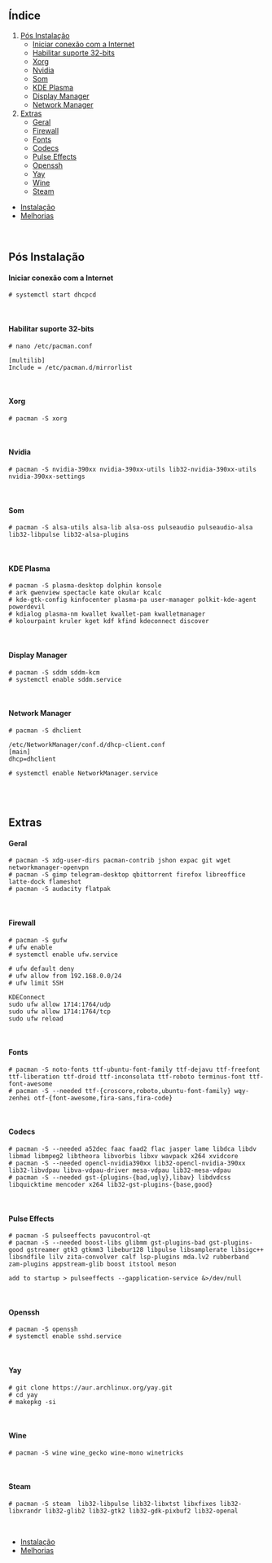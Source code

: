 ## Índice

1. [Pós Instalação](#pós-instalação)
    - [Iniciar conexão com a Internet](#iniciar-conexão-com-a-internet)
    - [Habilitar suporte 32-bits](#habilitar-suporte-32-bits)
    - [Xorg](#xorg)
    - [Nvidia](#nvidia)
    - [Som](#som)
    - [KDE Plasma](#kde-plasma)
    - [Display Manager](#display-manager)
    - [Network Manager](#network-manager)
2. [Extras](#extras)
    - [Geral](#geral)
    - [Firewall](#firewall)
    - [Fonts](#fonts)
    - [Codecs](#codecs)
    - [Pulse Effects](#pulse-effects)
    - [Openssh](#openssh)
    - [Yay](#yay)
    - [Wine](#wine)
    - [Steam](#steam)
    
- [Instalação](https://github.com/dancp/arch-anotations/blob/master/arch-install.md)
- [Melhorias](https://github.com/dancp/arch-annotations/blob/master/tweaks.md)
<br>

## Pós Instalação

#### Iniciar conexão com a Internet

    # systemctl start dhcpcd
<br>

#### Habilitar suporte 32-bits

    # nano /etc/pacman.conf
    
    [multilib]
    Include = /etc/pacman.d/mirrorlist
<br>

#### Xorg

    # pacman -S xorg
<br>

#### Nvidia

    # pacman -S nvidia-390xx nvidia-390xx-utils lib32-nvidia-390xx-utils nvidia-390xx-settings
<br>

#### Som

    # pacman -S alsa-utils alsa-lib alsa-oss pulseaudio pulseaudio-alsa lib32-libpulse lib32-alsa-plugins
<br>

#### KDE Plasma

    # pacman -S plasma-desktop dolphin konsole
    # ark gwenview spectacle kate okular kcalc
    # kde-gtk-config kinfocenter plasma-pa user-manager polkit-kde-agent powerdevil
    # kdialog plasma-nm kwallet kwallet-pam kwalletmanager
    # kolourpaint kruler kget kdf kfind kdeconnect discover
<br>

#### Display Manager

    # pacman -S sddm sddm-kcm
    # systemctl enable sddm.service
<br>

#### Network Manager

    # pacman -S dhclient
    
    /etc/NetworkManager/conf.d/dhcp-client.conf
    [main]
    dhcp=dhclient
    
    # systemctl enable NetworkManager.service
<br><br>

## Extras

#### Geral

    # pacman -S xdg-user-dirs pacman-contrib jshon expac git wget networkmanager-openvpn
    # pacman -S gimp telegram-desktop qbittorrent firefox libreoffice latte-dock flameshot
    # pacman -S audacity flatpak
<br>

#### Firewall
 
    # pacman -S gufw
    # ufw enable
    # systemctl enable ufw.service
```    
# ufw default deny
# ufw allow from 192.168.0.0/24
# ufw limit SSH
```
```
KDEConnect
sudo ufw allow 1714:1764/udp
sudo ufw allow 1714:1764/tcp
sudo ufw reload
```
<br>

#### Fonts
 
    # pacman -S noto-fonts ttf-ubuntu-font-family ttf-dejavu ttf-freefont ttf-liberation ttf-droid ttf-inconsolata ttf-roboto terminus-font ttf-font-awesome
    # pacman -S --needed ttf-{croscore,roboto,ubuntu-font-family} wqy-zenhei otf-{font-awesome,fira-sans,fira-code}
<br>

#### Codecs

    # pacman -S --needed a52dec faac faad2 flac jasper lame libdca libdv libmad libmpeg2 libtheora libvorbis libxv wavpack x264 xvidcore 
    # pacman -S --needed opencl-nvidia390xx lib32-opencl-nvidia-390xx lib32-libvdpau libva-vdpau-driver mesa-vdpau lib32-mesa-vdpau
    # pacman -S --needed gst-{plugins-{bad,ugly},libav} libdvdcss libquicktime mencoder x264 lib32-gst-plugins-{base,good}
<br>

#### Pulse Effects
  
    # pacman -S pulseeffects pavucontrol-qt
    # pacman -S --needed boost-libs glibmm gst-plugins-bad gst-plugins-good gstreamer gtk3 gtkmm3 libebur128 libpulse libsamplerate libsigc++ libsndfile lilv zita-convolver calf lsp-plugins mda.lv2 rubberband zam-plugins appstream-glib boost itstool meson
    
    add to startup > pulseeffects --gapplication-service &>/dev/null
<br>

#### Openssh

    # pacman -S openssh
    # systemctl enable sshd.service
<br>

#### Yay
 
    # git clone https://aur.archlinux.org/yay.git
    # cd yay
    # makepkg -si
<br>

#### Wine

    # pacman -S wine wine_gecko wine-mono winetricks
<br>

#### Steam
 
    # pacman -S steam  lib32-libpulse lib32-libxtst libxfixes lib32-libxrandr lib32-glib2 lib32-gtk2 lib32-gdk-pixbuf2 lib32-openal
<br>

- [Instalação](https://github.com/dancp/arch-anotations/blob/master/arch-install.md)
- [Melhorias](https://github.com/dancp/arch-annotations/blob/master/tweaks.md)
